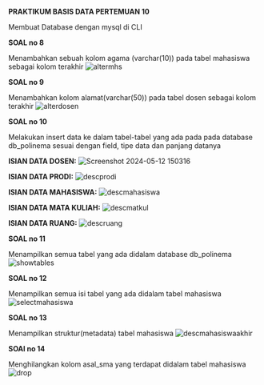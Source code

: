**PRAKTIKUM BASIS DATA PERTEMUAN 10**

Membuat Database dengan mysql di CLI

__SOAL no 8__

Menambahkan sebuah kolom agama (varchar(10)) pada tabel mahasiswa sebagai kolom terakhir
![altermhs](https://github.com/nadintaaalwaz/nadintrylearnphp/assets/160230442/7867125c-95b7-49b8-b262-1c94bf4e7ffe)

__SOAL no 9__

Menambahkan kolom alamat(varchar(50)) pada tabel dosen sebagai kolom terakhir
![alterdosen](https://github.com/nadintaaalwaz/nadintrylearnphp/assets/160230442/e2841deb-dd02-4a03-ba31-9c6ee7fcf483)

__SOAL no 10__

Melakukan insert data ke dalam tabel-tabel yang ada pada pada database db_polinema sesuai dengan field, tipe data dan panjang datanya

__ISIAN DATA DOSEN:__
![Screenshot 2024-05-12 150316](https://github.com/nadintaaalwaz/nadintrylearnphp/assets/160230442/4629e374-abc4-4920-9e04-ef03374c9890)

__ISIAN DATA PRODI:__
![descprodi](https://github.com/nadintaaalwaz/nadintrylearnphp/assets/160230442/cf52c37f-e3b9-405f-9e34-287c7d6eab44)

__ISIAN DATA MAHASISWA:__
![descmahasiswa](https://github.com/nadintaaalwaz/nadintrylearnphp/assets/160230442/1c6a7160-72b3-4411-a6fa-ba5fb0a5603a)

__ISIAN DATA MATA KULIAH:__
![descmatkul](https://github.com/nadintaaalwaz/nadintrylearnphp/assets/160230442/ce25cad1-2f06-469e-88d5-e071cb92e432)

__ISIAN DATA RUANG:__
![descruang](https://github.com/nadintaaalwaz/nadintrylearnphp/assets/160230442/ac707c70-ee2a-4012-b663-0a64a96203e8)

__SOAL no 11__

Menampilkan semua tabel yang ada didalam database db_polinema
![showtables](https://github.com/nadintaaalwaz/nadintrylearnphp/assets/160230442/dac7947d-a4e8-419d-a4dd-4bbb4c4f5748)

__SOAL no 12__

Menampilkan semua isi tabel yang ada didalam tabel mahasiswa
![selectmahasiswa](https://github.com/nadintaaalwaz/nadintrylearnphp/assets/160230442/d0e67732-61e9-4d2d-a088-aaa980f31f4b)

__SOAL no 13__

Menampilkan struktur(metadata) tabel mahasiswa
![descmahasiswaakhir](https://github.com/nadintaaalwaz/nadintrylearnphp/assets/160230442/8e71d85c-112e-4f8a-99e0-4d470dfd03eb)

__SOAl no 14__

Menghilangkan kolom asal_sma yang terdapat didalam tabel mahasiswa
![drop](https://github.com/nadintaaalwaz/nadintrylearnphp/assets/160230442/038da729-385c-45bf-8d5c-cb0d992e6e7a)




